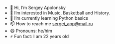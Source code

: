 - 👋 Hi, I’m Sergey Apolonsky
- 👀 I’m interested in Music, Basketball and History.
- 🌱 I’m currently learning Python basics
- 📫 How to reach me sergei_app@mail.ru
- 😄 Pronouns: he/him
- ⚡ Fun fact: I am 22 years old

<!---
MVLDot/MVLDot is a ✨ special ✨ repository because its `README.md` (this file) appears on your GitHub profile.
You can click the Preview link to take a look at your changes.
--->
